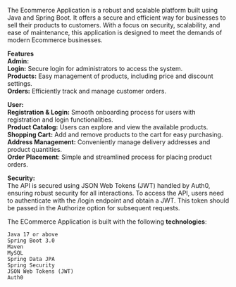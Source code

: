 The Ecommerce Application is a robust and scalable platform built using Java and Spring Boot. It offers a secure and efficient way for businesses to sell their products to customers. With a focus on security, scalability, and ease of maintenance, this application is designed to meet the demands of modern Ecommerce businesses.

**Features**  
  **Admin:**  
    **Login:** Secure login for administrators to access the system.  
    **Products:** Easy management of products, including price and discount settings.    
    **Orders:** Efficiently track and manage customer orders.  
    
  **User:**  
    **Registration & Login:** Smooth onboarding process for users with registration and login functionalities.  
    **Product Catalog:** Users can explore and view the available products.  
    **Shopping Cart:** Add and remove products to the cart for easy purchasing.  
    **Address Management:** Conveniently manage delivery addresses and product quantities.  
    **Order Placement**: Simple and streamlined process for placing product orders. 
    
  **Security:**  
    The API is secured using JSON Web Tokens (JWT) handled by Auth0, ensuring robust security for all interactions. To access the API, users need to authenticate with the /login endpoint and obtain a JWT. This token         should be passed in the Authorize option for subsequent requests.

  The ECommerce Application is built with the following **technologies**:  

    Java 17 or above
    Spring Boot 3.0
    Maven
    MySQL
    Spring Data JPA
    Spring Security
    JSON Web Tokens (JWT)
    Auth0
